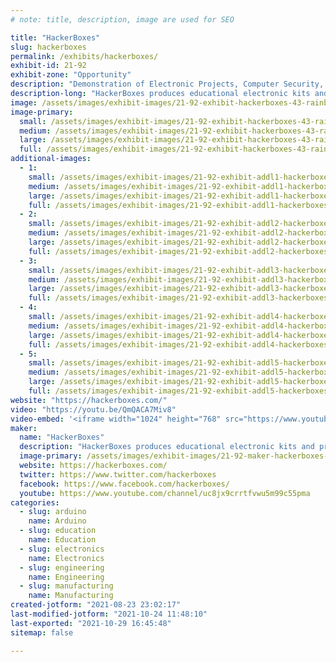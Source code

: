 ```yaml
---
# note: title, description, image are used for SEO

title: "HackerBoxes"
slug: hackerboxes
permalink: /exhibits/hackerboxes/
exhibit-id: 21-92
exhibit-zone: "Opportunity"
description: "Demonstration of Electronic Projects, Computer Security, Audio-Visual Entertainment, and more. "
description-long: "HackerBoxes produces educational electronic kits and projects that entertain, educate, and inspire.  Projects include workshops, monthly subscription kits, after school programs, computer security tools, audio-visual entertainment, and more. "
image: /assets/images/exhibit-images/21-92-exhibit-hackerboxes-43-rainbow-flower-logo-557-large.png
image-primary: 
  small: /assets/images/exhibit-images/21-92-exhibit-hackerboxes-43-rainbow-flower-logo-557-small.png
  medium: /assets/images/exhibit-images/21-92-exhibit-hackerboxes-43-rainbow-flower-logo-557-medium.png
  large: /assets/images/exhibit-images/21-92-exhibit-hackerboxes-43-rainbow-flower-logo-557-large.png
  full: /assets/images/exhibit-images/21-92-exhibit-hackerboxes-43-rainbow-flower-logo-557-full.png
additional-images: 
  - 1:
    small: /assets/images/exhibit-images/21-92-exhibit-addl1-hackerboxes-exhibit-image-2-small.jpg
    medium: /assets/images/exhibit-images/21-92-exhibit-addl1-hackerboxes-exhibit-image-2-medium.jpg
    large: /assets/images/exhibit-images/21-92-exhibit-addl1-hackerboxes-exhibit-image-2-large.jpg
    full: /assets/images/exhibit-images/21-92-exhibit-addl1-hackerboxes-exhibit-image-2-full.jpg
  - 2:
    small: /assets/images/exhibit-images/21-92-exhibit-addl2-hackerboxes-logic-gates-from-transistors-small.jpg
    medium: /assets/images/exhibit-images/21-92-exhibit-addl2-hackerboxes-logic-gates-from-transistors-medium.jpg
    large: /assets/images/exhibit-images/21-92-exhibit-addl2-hackerboxes-logic-gates-from-transistors-large.jpg
    full: /assets/images/exhibit-images/21-92-exhibit-addl2-hackerboxes-logic-gates-from-transistors-full.jpg
  - 3:
    small: /assets/images/exhibit-images/21-92-exhibit-addl3-hackerboxes-diy-gps-tracker-with-map-small.jpg
    medium: /assets/images/exhibit-images/21-92-exhibit-addl3-hackerboxes-diy-gps-tracker-with-map-medium.jpg
    large: /assets/images/exhibit-images/21-92-exhibit-addl3-hackerboxes-diy-gps-tracker-with-map-large.jpg
    full: /assets/images/exhibit-images/21-92-exhibit-addl3-hackerboxes-diy-gps-tracker-with-map-full.jpg
  - 4:
    small: /assets/images/exhibit-images/21-92-exhibit-addl4-hackerboxes-custom-internet-radio-pcb-small.jpg
    medium: /assets/images/exhibit-images/21-92-exhibit-addl4-hackerboxes-custom-internet-radio-pcb-medium.jpg
    large: /assets/images/exhibit-images/21-92-exhibit-addl4-hackerboxes-custom-internet-radio-pcb-large.jpg
    full: /assets/images/exhibit-images/21-92-exhibit-addl4-hackerboxes-custom-internet-radio-pcb-full.jpg
  - 5:
    small: /assets/images/exhibit-images/21-92-exhibit-addl5-hackerboxes-conference-badge-add-ons-small.jpg
    medium: /assets/images/exhibit-images/21-92-exhibit-addl5-hackerboxes-conference-badge-add-ons-medium.jpg
    large: /assets/images/exhibit-images/21-92-exhibit-addl5-hackerboxes-conference-badge-add-ons-large.jpg
    full: /assets/images/exhibit-images/21-92-exhibit-addl5-hackerboxes-conference-badge-add-ons-full.jpg
website: "https://hackerboxes.com/"
video: "https://youtu.be/QmQACA7Miv8"
video-embed: '<iframe width="1024" height="768" src="https://www.youtube.com/embed/QmQACA7Miv8?feature=oembed" frameborder="0" allow="accelerometer; autoplay; clipboard-write; encrypted-media; gyroscope; picture-in-picture" allowfullscreen></iframe>'
maker: 
  name: "HackerBoxes"
  description: "HackerBoxes produces educational electronic kits and projects that entertain, educate, and inspire.  Projects include workshops, monthly subscription kits, after school programs, computer security tools, audio-visual entertainment, and more. "
  image-primary: /assets/images/exhibit-images/21-92-maker-hackerboxes-rainbow-flower-logo-medium.png
  website: https://hackerboxes.com/
  twitter: https://www.twitter.com/hackerboxes
  facebook: https://www.facebook.com/hackerboxes/
  youtube: https://www.youtube.com/channel/uc8jx9crrtfvwu5m99c55pma
categories: 
  - slug: arduino
    name: Arduino
  - slug: education
    name: Education
  - slug: electronics
    name: Electronics
  - slug: engineering
    name: Engineering
  - slug: manufacturing
    name: Manufacturing
created-jotform: "2021-08-23 23:02:17"
last-modified-jotform: "2021-10-24 11:48:10"
last-exported: "2021-10-29 16:45:48"
sitemap: false

---
```

